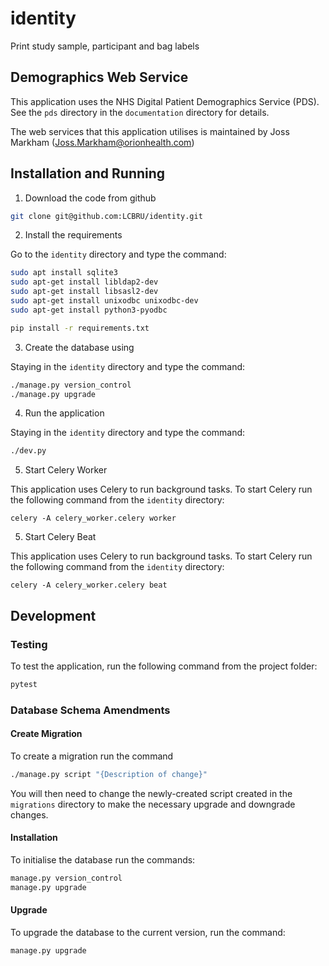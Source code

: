 # identity

Print study sample, participant and bag labels

## Demographics Web Service

This application uses the NHS Digital Patient Demographics Service (PDS).  See
the `pds` directory in the `documentation` directory for details.

The web services that this application utilises is maintained by Joss Markham (Joss.Markham@orionhealth.com)

## Installation and Running

1. Download the code from github

```bash
git clone git@github.com:LCBRU/identity.git
```

2. Install the requirements

Go to the `identity` directory and type the command:

```bash
sudo apt install sqlite3
sudo apt-get install libldap2-dev
sudo apt-get install libsasl2-dev
sudo apt-get install unixodbc unixodbc-dev
sudo apt-get install python3-pyodbc

pip install -r requirements.txt
```

3. Create the database using

Staying in the `identity` directory and type the command:

```bash
./manage.py version_control
./manage.py upgrade
```

4. Run the application

Staying in the `identity` directory and type the command:

```bash
./dev.py
```

5. Start Celery Worker

This application uses Celery to run background tasks.
To start Celery run the following command from the `identity`
directory:

```
celery -A celery_worker.celery worker
```

5. Start Celery Beat

This application uses Celery to run background tasks.
To start Celery run the following command from the `identity`
directory:

```
celery -A celery_worker.celery beat
```

## Development

### Testing

To test the application, run the following command from the project folder:

```bash
pytest
```

### Database Schema Amendments

#### Create Migration

To create a migration run the command

```bash
./manage.py script "{Description of change}"
```

You will then need to change the newly-created script created in the
`migrations` directory to make the necessary upgrade and downgrade
changes.

#### Installation

To initialise the database run the commands:

```bash
manage.py version_control
manage.py upgrade
```

#### Upgrade

To upgrade the database to the current version, run the command:

```bash
manage.py upgrade
```
